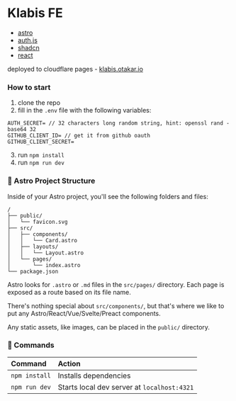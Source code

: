 # Klabis FE

- [astro](https://astro.build/)
- [auth.js](https://authjs.dev/)
- [shadcn](https://ui.shadcn.com/)
- [react](https://react.dev/)

deployed to cloudflare pages - [klabis.otakar.io](https://klabis.otakar.io)

### How to start

1. clone the repo
2. fill in the `.env` file with the following variables:

```
AUTH_SECRET= // 32 characters long random string, hint: openssl rand -base64 32
GITHUB_CLIENT_ID= // get it from github oauth
GITHUB_CLIENT_SECRET=
```

3. run `npm install`
4. run `npm run dev`

### 🚀 Astro Project Structure

Inside of your Astro project, you'll see the following folders and files:

```text
/
├── public/
│   └── favicon.svg
├── src/
│   ├── components/
│   │   └── Card.astro
│   ├── layouts/
│   │   └── Layout.astro
│   └── pages/
│       └── index.astro
└── package.json
```

Astro looks for `.astro` or `.md` files in the `src/pages/` directory. Each page is exposed as a route based on its file name.

There's nothing special about `src/components/`, but that's where we like to put any Astro/React/Vue/Svelte/Preact components.

Any static assets, like images, can be placed in the `public/` directory.

### 🧞 Commands

| Command       | Action                                      |
| :------------ | :------------------------------------------ |
| `npm install` | Installs dependencies                       |
| `npm run dev` | Starts local dev server at `localhost:4321` |
